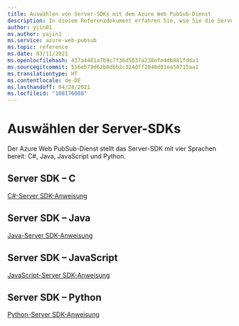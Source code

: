 ```yaml
---
title: Auswählen von Server-SDKs mit dem Azure Web PubSub-Dienst
description: In diesem Referenzdokument erfahren Sie, wie Sie die Server-SDKs auswählen.
author: yjin81
ms.author: yajin1
ms.service: azure-web-pubsub
ms.topic: reference
ms.date: 03/11/2021
ms.openlocfilehash: 437a4481a7b9c7f36d5037a238efe4db881fdda3
ms.sourcegitcommit: 516eb79d62b8dbb2c324dff2048d01ea50715aa1
ms.translationtype: HT
ms.contentlocale: de-DE
ms.lasthandoff: 04/28/2021
ms.locfileid: "108176088"
---
```

# <a name="choose-the-server-sdks"></a>Auswählen der Server-SDKs

Der Azure Web PubSub-Dienst stellt das Server-SDK mit vier Sprachen bereit: C#, Java, JavaScript und Python. 

## <a name="server-sdk---c"></a>Server SDK – C #

[C#-Server SDK-Anweisung](https://azure.github.io/azure-webpubsub/references/server-sdks/csharp-server-sdks)

## <a name="server-sdk---java"></a>Server SDK – Java

[Java-Server SDK-Anweisung](https://azure.github.io/azure-webpubsub/references/server-sdks/java-server-sdks)

## <a name="server-sdk---javascript"></a>Server SDK – JavaScript

[JavaScript-Server SDK-Anweisung](https://azure.github.io/azure-webpubsub/references/server-sdks/js-server-sdks)

## <a name="server-sdk---python"></a>Server SDK – Python

[Python-Server SDK-Anweisung](https://azure.github.io/azure-webpubsub/references/server-sdks/python-server-sdks)
